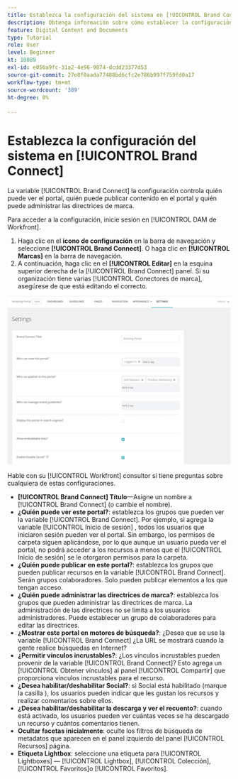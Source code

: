 ```yaml
---
title: Establezca la configuración del sistema en [!UICONTROL Brand Connect]
description: Obtenga información sobre cómo establecer la configuración del sistema en [!UICONTROL Brand Connect] de [!UICONTROL DAM de Workfront].
feature: Digital Content and Documents
type: Tutorial
role: User
level: Beginner
kt: 10089
exl-id: e056a9fc-31a2-4e96-9874-dcdd23377d53
source-git-commit: 27e8f0aada77488bd6cfc2e786b997f759fd0a17
workflow-type: tm+mt
source-wordcount: '389'
ht-degree: 0%

---
```


# Establezca la configuración del sistema en [!UICONTROL Brand Connect]

La variable [!UICONTROL Brand Connect] la configuración controla quién puede ver el portal, quién puede publicar contenido en el portal y quién puede administrar las directrices de marca.

Para acceder a la configuración, inicie sesión en [!UICONTROL DAM de Workfront].

1. Haga clic en el **icono de configuración** en la barra de navegación y seleccione **[!UICONTROL Brand Connect]**. O haga clic en **[!UICONTROL Marcas]** en la barra de navegación.
1. A continuación, haga clic en el **[!UICONTROL Editar]** en la esquina superior derecha de la [!UICONTROL Brand Connect] panel. Si su organización tiene varias [!UICONTROL Conectores de marca], asegúrese de que está editando el correcto.

![Captura de pantalla del panel de configuración de Brand Connect](assets/01-brand-portal-settings.png)

Hable con su [!UICONTROL Workfront] consultor si tiene preguntas sobre cualquiera de estas configuraciones.

* **[!UICONTROL Brand Connect] Título**—Asigne un nombre a [!UICONTROL Brand Connect] (o cambie el nombre).
* **¿Quién puede ver este portal?**: establezca los grupos que pueden ver la variable [!UICONTROL Brand Connect]. Por ejemplo, si agrega la variable [!UICONTROL Inicio de sesión] , todos los usuarios que iniciaron sesión pueden ver el portal. Sin embargo, los permisos de carpeta siguen aplicándose, por lo que aunque un usuario pueda ver el portal, no podrá acceder a los recursos a menos que el [!UICONTROL Inicio de sesión] se le otorgaron permisos para la carpeta.
* **¿Quién puede publicar en este portal?**: establezca los grupos que pueden publicar recursos en la variable [!UICONTROL Brand Connect]. Serán grupos colaboradores. Solo pueden publicar elementos a los que tengan acceso.
* **¿Quién puede administrar las directrices de marca?**: establezca los grupos que pueden administrar las directrices de marca. La administración de las directrices no se limita a los usuarios administradores. Puede establecer un grupo de colaboradores para editar las directrices.
* **¿Mostrar este portal en motores de búsqueda?**: ¿Desea que se use la variable [!UICONTROL Brand Connect] ¿La URL se mostrará cuando la gente realice búsquedas en Internet?
* **¿Permitir vínculos incrustables?**: ¿Los vínculos incrustables pueden provenir de la variable [!UICONTROL Brand Connect]? Esto agrega un [!UICONTROL Obtener vínculos] al panel [!UICONTROL Compartir] que proporciona vínculos incrustables para el recurso.
* **¿Desea habilitar/deshabilitar Social?**: si Social está habilitado (marque la casilla ), los usuarios pueden indicar que les gustan los recursos y realizar comentarios sobre ellos.
* **¿Desea habilitar/deshabilitar la descarga y ver el recuento?**: cuando está activado, los usuarios pueden ver cuántas veces se ha descargado un recurso y cuántos comentarios tienen.
* **Ocultar facetas inicialmente**: oculte los filtros de búsqueda de metadatos que aparecen en el panel izquierdo del panel [!UICONTROL Recursos] página.
* **Etiqueta Lightbox**: seleccione una etiqueta para [!UICONTROL Lightboxes] — [!UICONTROL Lightbox], [!UICONTROL Colección], [!UICONTROL Favoritos]o [!UICONTROL Favoritos].
